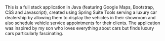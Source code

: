 This is a full stack application in Java (featuring Google Maps, Bootstrap, CSS and Javascript), created using Spring Suite Tools 
serving a luxury car dealership by allowing them to display the vehicles in their showroom and also schedule vehicle service 
appointments for their clients. The application was inspired by my son who loves everything about cars but finds luxury cars 
particularly fascinating.
